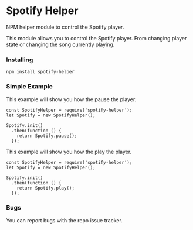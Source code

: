 # Spotify Helper
NPM helper module to control the Spotify player.

This module allows you to control the Spotify player. From changing player state or changing the song currently playing.

### Installing
```
npm install spotify-helper
```

### Simple Example

This example will show you how the pause the player.

```
const SpotifyHelper = require('spotify-helper');
let Spotify = new SpotifyHelper();

Spotify.init()
  .then(function () {
    return Spotify.pause();
  });
```

This example will show you how the play the player.

```
const SpotifyHelper = require('spotify-helper');
let Spotify = new SpotifyHelper();

Spotify.init()
  .then(function () {
    return Spotify.play();
  });
```

### Bugs
You can report bugs with the repo issue tracker.
